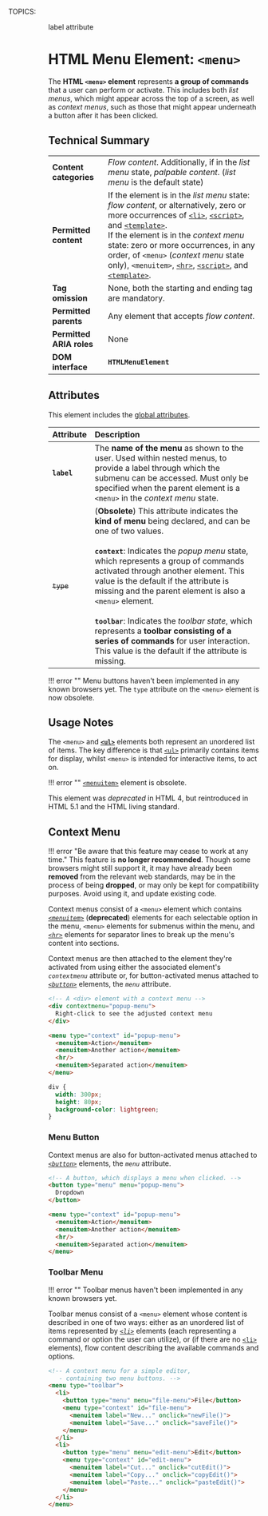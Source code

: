 TOPICS: <menu>
        <menu> label attribute

# HTML Menu Element: `<menu>`

The **HTML `<menu>` element** represents **a group of commands** that a user can perform or activate.
This includes both *list menus*, which might appear across the top of a screen, as well as *context menus*,
such as those that might appear underneath a button after it has been clicked.

## Technical Summary

|  |  |
| :-- | :-- |
| **Content categories** | *Flow content*. Additionally, if in the *list menu* state, *palpable content*. (*list menu* is the default state) |
| **Permitted content** | If the element is in the *list menu* state: *flow content*, or alternatively, zero or more occurrences of [`<li>`](/en/webfrontend/<li>), [`<script>`](/en/webfrontend/<script>), and [`<template>`](/en/webfrontend/<template>).<br>If the element is in the *context menu* state: zero or more occurrences, in any order, of `<menu>` (*context menu* state only), `<menuitem>`, [`<hr>`](/en/webfrontend/<hr>), [`<script>`](/en/webfrontend/<script>), and [`<template>`](/en/webfrontend/<template>). |
| **Tag omission**| None, both the starting and ending tag are mandatory. |
| **Permitted parents** | Any element that accepts *flow content*. |
| **Permitted ARIA roles** | None |
| **DOM interface** | **`HTMLMenuElement`** |

## Attributes

This element includes the [global attributes](/en/webfrontend/HTML_Global_Attributes).

| Attribute | Description |
| :-- | :-- |
| **`label`** | The **name of the menu** as shown to the user. Used within nested menus, to provide a label through which the submenu can be accessed. Must only be specified when the parent element is a `<menu>` in the *context menu* state.
| ~~`type`~~ | (**Obsolete**) This attribute indicates the **kind of menu** being declared, and can be one of two values.<br><br>**`context`**: Indicates the *popup menu* state, which represents a group of commands activated through another element. This value is the default if the attribute is missing and the parent element is also a `<menu>` element.<br><br>**`toolbar`**: Indicates the *toolbar state*, which represents a **toolbar consisting of a series of commands** for user interaction. This value is the default if the attribute is missing.

!!! error ""
    Menu buttons haven't been implemented in any known browsers yet. The `type` attribute on
    the `<menu>` element is now obsolete.

## Usage Notes

The `<menu>` and **[`<ul>`](/en/webfrontend/<ul>)** elements both represent an unordered list of items.
The key difference is that [`<ul>`](/en/webfrontend/<ul>) primarily contains items for display,
whilst `<menu>` is intended for interactive items, to act on.

!!! error ""
    [`<menuitem>`](/en/webfrontend/<menuitem>) element is obsolete.

This element was *deprecated* in HTML 4, but reintroduced in HTML 5.1 and the HTML living standard.

## Context Menu

!!! error "Be aware that this feature may cease to work at any time."
    This feature is **no longer recommended**. Though some browsers might still support it, it may have
    already been **removed** from the relevant web standards, may be in the process of being **dropped**,
    or may only be kept for compatibility purposes. Avoid using it, and update existing code.

Context menus consist of a `<menu>` element
which contains *[`<menuitem>`](/en/webfrontend/<menuitem>)* (**deprecated**) elements for each
selectable option in the menu, `<menu>` elements for submenus within the menu, and *[`<hr>`](/en/webfrontend/<hr>)*
elements for separator lines to break up the menu's content into sections.

Context menus are then
attached to the element they're activated from using either the associated element's *`contextmenu`*
attribute or, for button-activated menus attached to *[`<button>`](/en/webfrontend/<button>)* elements,
the *`menu`* attribute.

```html
<!-- A <div> element with a context menu -->
<div contextmenu="popup-menu">
  Right-click to see the adjusted context menu
</div>

<menu type="context" id="popup-menu">
  <menuitem>Action</menuitem>
  <menuitem>Another action</menuitem>
  <hr/>
  <menuitem>Separated action</menuitem>
</menu>
```

```css
div {
  width: 300px;
  height: 80px;
  background-color: lightgreen;
}
```

### Menu Button

Context menus are also for button-activated menus
attached to *[`<button>`](/en/webfrontend/<button>)* elements, the *`menu`* attribute.

```html
<!-- A button, which displays a menu when clicked. -->
<button type="menu" menu="popup-menu">
  Dropdown
</button>

<menu type="context" id="popup-menu">
  <menuitem>Action</menuitem>
  <menuitem>Another action</menuitem>
  <hr/>
  <menuitem>Separated action</menuitem>
</menu>
```

### Toolbar Menu

!!! error ""
    Toolbar menus haven't been implemented in any known browsers yet.

Toolbar menus consist of a `<menu>` element whose content is described in one of two ways:
either as an unordered list of items represented by *[`<li>`](/en/webfrontend/<li>)* elements
(each representing a command or option the user can utilize), or (if there are no
[`<li>`](/en/webfrontend/<li>) elements), flow content describing the available commands and options.

```html
<!-- A context menu for a simple editor,
   - containing two menu buttons. -->
<menu type="toolbar">
  <li>
    <button type="menu" menu="file-menu">File</button>
    <menu type="context" id="file-menu">
      <menuitem label="New..." onclick="newFile()">
      <menuitem label="Save..." onclick="saveFile()">
    </menu>
  </li>
  <li>
    <button type="menu" menu="edit-menu">Edit</button>
    <menu type="context" id="edit-menu">
      <menuitem label="Cut..." onclick="cutEdit()">
      <menuitem label="Copy..." onclick="copyEdit()">
      <menuitem label="Paste..." onclick="pasteEdit()">
    </menu>
  </li>
</menu>
```
